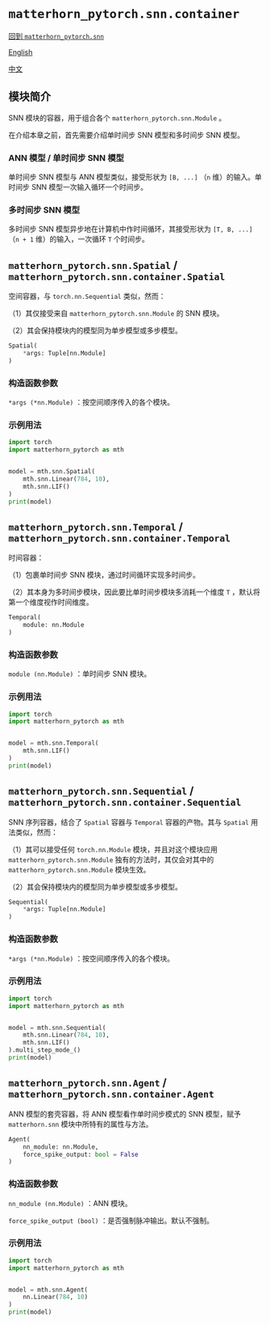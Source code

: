 # `matterhorn_pytorch.snn.container`

[回到 `matterhorn_pytorch.snn`](./README.md)

[English](../../en_us/snn/7_container.md)

[中文](../../zh_cn/snn/7_container.md)

## 模块简介

SNN 模块的容器，用于组合各个 `matterhorn_pytorch.snn.Module` 。

在介绍本章之前，首先需要介绍单时间步 SNN 模型和多时间步 SNN 模型。

### ANN 模型 / 单时间步 SNN 模型

单时间步 SNN 模型与 ANN 模型类似，接受形状为 `[B, ...]` （`n` 维）的输入。单时间步 SNN 模型一次输入循环一个时间步。

### 多时间步 SNN 模型

多时间步 SNN 模型异步地在计算机中作时间循环，其接受形状为 `[T, B, ...]` （`n + 1` 维）的输入，一次循环 `T` 个时间步。

## `matterhorn_pytorch.snn.Spatial` / `matterhorn_pytorch.snn.container.Spatial`

空间容器，与 `torch.nn.Sequential` 类似，然而：

（1）其仅接受来自 `matterhorn_pytorch.snn.Module` 的 SNN 模块。

（2）其会保持模块内的模型同为单步模型或多步模型。

```python
Spatial(
    *args: Tuple[nn.Module]
)
```

### 构造函数参数

`*args (*nn.Module)` ：按空间顺序传入的各个模块。

### 示例用法

```python
import torch
import matterhorn_pytorch as mth


model = mth.snn.Spatial(
    mth.snn.Linear(784, 10),
    mth.snn.LIF()
)
print(model)
```

## `matterhorn_pytorch.snn.Temporal` / `matterhorn_pytorch.snn.container.Temporal`

时间容器：

（1）包裹单时间步 SNN 模块，通过时间循环实现多时间步。

（2）其本身为多时间步模块，因此要比单时间步模块多消耗一个维度 `T` ，默认将第一个维度视作时间维度。

```python
Temporal(
    module: nn.Module
)
```

### 构造函数参数

`module (nn.Module)` ：单时间步 SNN 模块。

### 示例用法

```python
import torch
import matterhorn_pytorch as mth


model = mth.snn.Temporal(
    mth.snn.LIF()
)
print(model)
```

## `matterhorn_pytorch.snn.Sequential` / `matterhorn_pytorch.snn.container.Sequential`

SNN 序列容器，结合了 `Spatial` 容器与 `Temporal` 容器的产物。其与 `Spatial` 用法类似，然而：

（1）其可以接受任何 `torch.nn.Module` 模块，并且对这个模块应用 `matterhorn_pytorch.snn.Module` 独有的方法时，其仅会对其中的 `matterhorn_pytorch.snn.Module` 模块生效。

（2）其会保持模块内的模型同为单步模型或多步模型。

```python
Sequential(
    *args: Tuple[nn.Module]
)
```

### 构造函数参数

`*args (*nn.Module)` ：按空间顺序传入的各个模块。

### 示例用法

```python
import torch
import matterhorn_pytorch as mth


model = mth.snn.Sequential(
    mth.snn.Linear(784, 10),
    mth.snn.LIF()
).multi_step_mode_()
print(model)
```

## `matterhorn_pytorch.snn.Agent` / `matterhorn_pytorch.snn.container.Agent`

ANN 模型的套壳容器，将 ANN 模型看作单时间步模式的 SNN 模型，赋予 `matterhorn.snn` 模块中所特有的属性与方法。

```python
Agent(
    nn_module: nn.Module,
    force_spike_output: bool = False
)
```

### 构造函数参数

`nn_module (nn.Module)` ：ANN 模块。

`force_spike_output (bool)` ：是否强制脉冲输出。默认不强制。

### 示例用法

```python
import torch
import matterhorn_pytorch as mth


model = mth.snn.Agent(
    nn.Linear(784, 10)
)
print(model)
```
